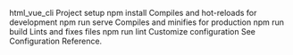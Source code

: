 html_vue_cli
Project setup
npm install
Compiles and hot-reloads for development
npm run serve
Compiles and minifies for production
npm run build
Lints and fixes files
npm run lint
Customize configuration
See Configuration Reference.